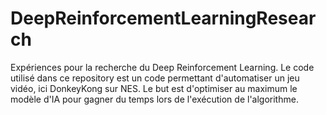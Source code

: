 # DeepReinforcementLearningResearch
Expériences pour la recherche du Deep Reinforcement Learning. Le code utilisé dans ce repository est un code permettant d'automatiser un jeu vidéo, ici DonkeyKong sur NES. Le but est d'optimiser au maximum le modèle d'IA pour gagner du temps lors de l'exécution de l'algorithme. 
